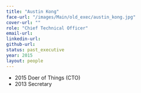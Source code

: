 ```yaml
---
title: "Austin Kong"
face-url: "/images/Main/old_exec/austin_kong.jpg"
cover-url: ""
role: "Chief Technical Officer"
email-url:
linkedin-url:
github-url:
status: past_executive
year: 2015
layout: people
---
```

- 2015 Doer of Things (CTO)
- 2013 Secretary
